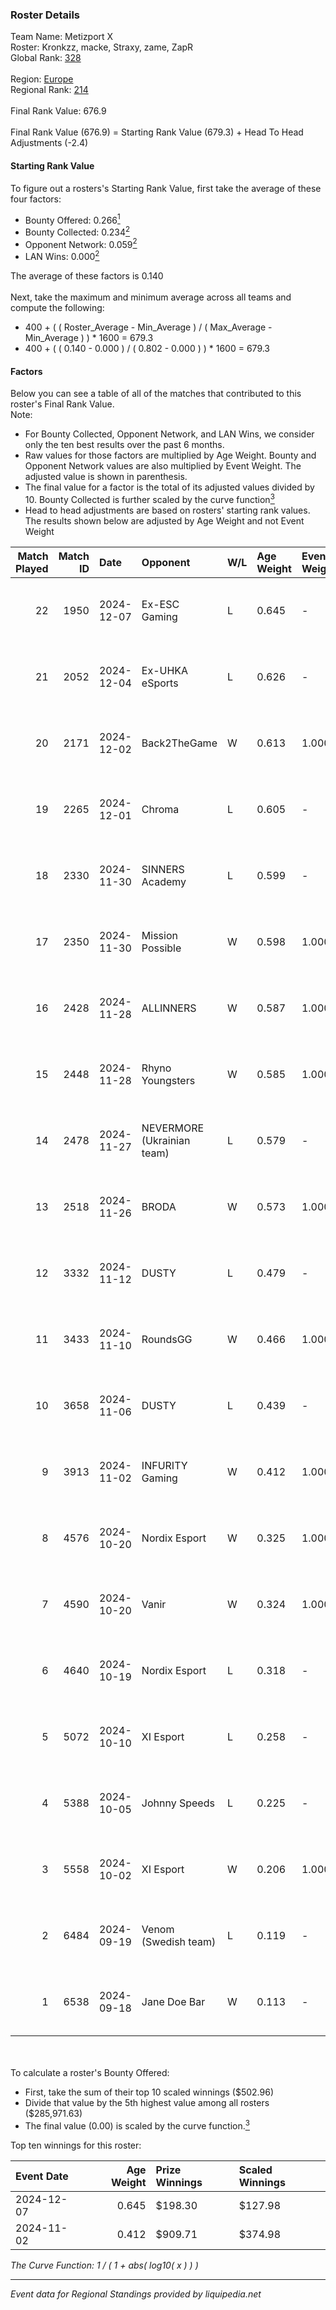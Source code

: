 ### Roster Details<br />
Team Name: Metizport X<br />
Roster: Kronkzz, macke, Straxy, zame, ZapR<br />
Global Rank: [328](../../standings_global_2025_02_28.md)<br />
<br />
Region: [Europe]( ../../standings_europe_2025_02_28.md)<br />
Regional Rank: [214]( ../../standings_europe_2025_02_28.md)<br />
<br />
Final Rank Value:  676.9<br />
<br />
Final Rank Value (676.9) = Starting Rank Value (679.3) + Head To Head Adjustments (-2.4)<br />

#### Starting Rank Value<br />
To figure out a rosters's Starting Rank Value, first take the average of these four factors:<br />
- Bounty Offered: 0.266[<sup>1</sup>](#table2)
- Bounty Collected: 0.234[<sup>2</sup>](#table1)
- Opponent Network: 0.059[<sup>2</sup>](#table1)
- LAN Wins: 0.000[<sup>2</sup>](#table1)

The average of these factors is 0.140<br />
<br />
Next, take the maximum and minimum average across all teams and compute the following:<br />
- 400 + ( ( Roster_Average - Min_Average ) / ( Max_Average - Min_Average ) ) * 1600 = 679.3
- 400 + ( ( 0.140 - 0.000 ) / ( 0.802 - 0.000 ) ) * 1600 = 679.3


#### Factors<br />
Below you can see a table of all of the matches that contributed to this roster's Final Rank Value.<br />
Note:<br />

- For Bounty Collected, Opponent Network, and LAN Wins, we consider only the ten best results over the past 6 months.
- Raw values for those factors are multiplied by Age Weight. Bounty and Opponent Network values are also multiplied by Event Weight. The adjusted value is shown in parenthesis.
- The final value for a factor is the total of its adjusted values divided by 10. Bounty Collected is further scaled by the curve function[<sup>3</sup>](#curveFunction)
- Head to head adjustments are based on rosters' starting rank values. The results shown below are adjusted by Age Weight and not Event Weight
<span id="table1"></span><br />


| Match Played | Match ID | Date       | Opponent                   | W/L | Age Weight | Event Weight | Bounty Collected | Opponent Network | LAN Wins  | H2H Adj. | Roster                             |
| -: | -: | :- | :- | :- | :- | :- | :- | :- | :- | -: | :- |
|           22 |     1950 | 2024-12-07 | Ex-ESC Gaming              | L   | 0.645      | -            | -                | -                | -         |    -8.99 | Kronkzz, macke, Straxy, zame, ZapR |
|           21 |     2052 | 2024-12-04 | Ex-UHKA eSports            | L   | 0.626      | -            | -                | -                | -         |   -13.65 | Kronkzz, macke, Straxy, zame, ZapR |
|           20 |     2171 | 2024-12-02 | Back2TheGame               | W   | 0.613      | 1.000        | 0.002 (0.001)    | 0.245 (0.150)    | 0 (0.000) |    11.72 | Kronkzz, macke, Straxy, zame, ZapR |
|           19 |     2265 | 2024-12-01 | Chroma                     | L   | 0.605      | -            | -                | -                | -         |    -8.29 | Kronkzz, macke, Straxy, zame, ZapR |
|           18 |     2330 | 2024-11-30 | SINNERS Academy            | L   | 0.599      | -            | -                | -                | -         |    -7.76 | Kronkzz, macke, Straxy, zame, ZapR |
|           17 |     2350 | 2024-11-30 | Mission Possible           | W   | 0.598      | 1.000        | 0.000 (0.000)    | 0.268 (0.160)    | 0 (0.000) |     7.70 | Kronkzz, macke, Straxy, zame, ZapR |
|           16 |     2428 | 2024-11-28 | ALLINNERS                  | W   | 0.587      | 1.000        | 0.003 (0.002)    | 0.162 (0.095)    | 0 (0.000) |    11.91 | Kronkzz, macke, Straxy, zame, ZapR |
|           15 |     2448 | 2024-11-28 | Rhyno Youngsters           | W   | 0.585      | 1.000        | 0.004 (0.002)    | 0.131 (0.077)    | 0 (0.000) |    11.79 | Kronkzz, macke, Straxy, zame, ZapR |
|           14 |     2478 | 2024-11-27 | NEVERMORE (Ukrainian team) | L   | 0.579      | -            | -                | -                | -         |    -2.80 | Kronkzz, macke, Straxy, zame, ZapR |
|           13 |     2518 | 2024-11-26 | BRODA                      | W   | 0.573      | 1.000        | 0.000 (0.000)    | 0.060 (0.035)    | 0 (0.000) |     5.12 | Kronkzz, macke, Straxy, zame, ZapR |
|           12 |     3332 | 2024-11-12 | DUSTY                      | L   | 0.479      | -            | -                | -                | -         |    -7.17 | Kronkzz, Macke, Straxy, zame, ZapR |
|           11 |     3433 | 2024-11-10 | RoundsGG                   | W   | 0.466      | 1.000        | 0.000 (0.000)    | 0.066 (0.031)    | 0 (0.000) |     5.13 | Kronkzz, Macke, Straxy, zame, ZapR |
|           10 |     3658 | 2024-11-06 | DUSTY                      | L   | 0.439      | -            | -                | -                | -         |    -6.57 | Kronkzz, Macke, Straxy, zame, ZapR |
|            9 |     3913 | 2024-11-02 | INFURITY Gaming            | W   | 0.412      | 1.000        | 0.001 (0.000)    | 0.032 (0.013)    | 0 (0.000) |     5.40 | Brave, Macke, Straxy, zame, ZapR   |
|            8 |     4576 | 2024-10-20 | Nordix Esport              | W   | 0.325      | 1.000        | 0.001 (0.000)    | 0.016 (0.005)    | 0 (0.000) |     4.35 | Brave, Macke, Straxy, zame, ZapR   |
|            7 |     4590 | 2024-10-20 | Vanir                      | W   | 0.324      | 1.000        | 0.000 (0.000)    | 0.000 (0.000)    | 0 (0.000) |     1.84 | Brave, Macke, Straxy, zame, ZapR   |
|            6 |     4640 | 2024-10-19 | Nordix Esport              | L   | 0.318      | -            | -                | -                | -         |    -5.78 | Brave, Macke, Straxy, zame, ZapR   |
|            5 |     5072 | 2024-10-10 | XI Esport                  | L   | 0.258      | -            | -                | -                | -         |    -5.52 | Kronkzz, Macke, Straxy, zame, ZapR |
|            4 |     5388 | 2024-10-05 | Johnny Speeds              | L   | 0.225      | -            | -                | -                | -         |    -0.77 | Kronkzz, Macke, Straxy, zame, ZapR |
|            3 |     5558 | 2024-10-02 | XI Esport                  | W   | 0.206      | 1.000        | 0.000 (0.000)    | 0.138 (0.028)    | 0 (0.000) |     2.07 | Kronkzz, Macke, Straxy, zame, ZapR |
|            2 |     6484 | 2024-09-19 | Venom (Swedish team)       | L   | 0.119      | -            | -                | -                | -         |    -2.77 | Kronkzz, Macke, Straxy, zame, ZapR |
|            1 |     6538 | 2024-09-18 | Jane Doe Bar               | W   | 0.113      | -            | -                | -                | -         |     0.61 | Kronkzz, Macke, Straxy, zame, ZapR |

<br />
<span id="table2"></span><br />
To calculate a roster's Bounty Offered:<br />

- First, take the sum of their top 10 scaled winnings ($502.96)
- Divide that value by the 5th highest value among all rosters ($285,971.63)
- The final value (0.00) is scaled by the curve function.[<sup>3</sup>](#curveFunction)

Top ten winnings for this roster:<br />

| Event Date | Age Weight | Prize Winnings | Scaled Winnings |
| :- | -: | :- | :- |
| 2024-12-07 |      0.645 | $198.30        | $127.98         |
| 2024-11-02 |      0.412 | $909.71        | $374.98         |


<span id="curveFunction"></span>_The Curve Function: 1 / ( 1 + abs( log10( x ) ) )_<br />

---
_Event data for Regional Standings provided by liquipedia.net_<br />
